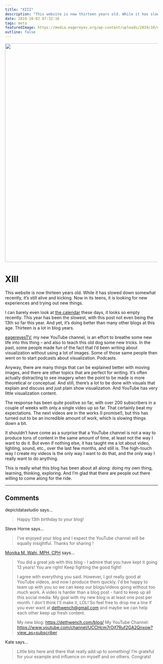 ```yaml
---
title: "XIII"
description: "This website is now thirteen years old. While it has slowed down somewhat recently, it’s still alive and kicking. Now in its teens, it is looking for new experiences and trying out new things."
date: 2019-10-02 07:32:16
tags: meta
featuredImage: https://media.eagereyes.org/wp-content/uploads/2019/10/number-437931_1920.jpg
outline: false
---
```


<p align="center"><img src="https://media.eagereyes.org/wp-content/uploads/2019/10/number-437931_1920.jpg" width="960" height="720" /></p>

# XIII

This website is now thirteen years old. While it has slowed down somewhat recently, it’s still alive and kicking. Now in its teens, it is looking for new experiences and trying out new things.

I can barely even look at <a href="/blog-calendar">the calendar</a> these days, it looks so empty recently. This year has been the slowest, with this post not even being the 13th so far this year. And yet, it’s doing better than many other blogs at this age. Thirteen is a lot in blog years. 

<a href="/blog/2019/introducing-eagereyestv-my-new-youtube-channel">eagereyesTV</a>, my new YouTube channel, is an effort to breathe some new life into this thing – and also to teach this old dog some new tricks. In the past, some people made fun of the fact that I’d been writing about visualization without using a lot of images. Some of those same people then went on to start podcasts about visualization. Podcasts.

Anyway, there are many things that can be explained better with moving images, and there are other topics that are perfect for writing. It’s often actually distracting to see imagery when the point to be made is more theoretical or conceptual. And still, there’s a lot to be done with visuals that explain and discuss and just plain show visualization. And YouTube has very little visualization content.

The response has been quite positive so far, with over 200 subscribers in a couple of weeks with only a single video up so far. That certainly beat my expectations. The next videos are in the works (I promise!), but this has turned out to be an incredible amount of work, which is slowing things down a bit.

It shouldn’t have come as a surprise that a YouTube channel is not a way to produce tons of content in the same amount of time, at least not the way I want to do it. But even if nothing else, it has taught me a lot about video, lighting, sound, etc., over the last few months, and still is. The high-touch way I create my videos is the only way I want to do that, and the only way I really want to do anything.

This is really what this blog has been about all along: doing my own thing, learning, thinking, exploring. And I’m glad that there are people out there willing to come along for the ride.


<PostedBy />


<aside class="comments">

---
## Comments

depictdatastudio says…
>	Happy 13th birthday to your blog!

Steve Horne says…
>	I've enjoyed your blog and I expect the YouTube channel will be equally insightful. Thanks for sharing !

<a href="http://www.dethwench.com" rel="nofollow noopener" target="_blank">Monika M. Wahi, MPH, CPH</a> says…
>	You did a great job with this blog - I admire that you have kept it going 13 years! You are right! Keep fighting the good fight! 
>	
>	I agree with everything you said. However, I got really good at YouTube videos, and now I produce them quickly. I'd be happy to team up with you so we can keep our blogs/videos going without too much work. A video is harder than a blog post - hard to keep up all this social media. My goal with my new blog is at least one post per month. I don't think I'll make it, LOL! So feel free to drop me a line if you ever want at dethwench@gmail.com and maybe we can help each other keep up fresh content.
>	
>	My new blog: https://dethwench.com/blog/
>	My YouTube Channel: https://www.youtube.com/channel/UCCHcm7rOjf7Ruf2GA2Qnxow?view_as=subscriber

Kate says…
>	Little bits here and there that really add up to something! I’m grateful for your example and influence on myself and on others. Congrats!

</aside>

